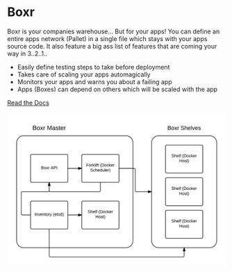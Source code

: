 Boxr
====

Boxr is your companies warehouse... But for your apps! You can 
define an entire apps network (Pallet) in a single file which 
stays with your apps source code. It also feature a big ass list
of features that are coming your way in 3..2..1..

- Easily define testing steps to take before deployment
- Takes care of scaling your apps automagically
- Monitors your apps and warns you about a failing app
- Apps (Boxes) can depend on others which will be scaled with the app

[Read the Docs](Docs/README.md)

![flow chart](Docs/boxr-flow-diagram.png)





